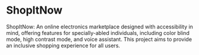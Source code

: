 # ShopItNow
ShopItNow: An online electronics marketplace designed with accessibility in mind, offering features for specially-abled individuals, including color blind mode, high contrast mode, and voice assistant. This project aims to provide an inclusive shopping experience for all users.
